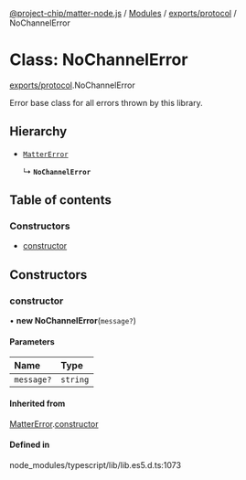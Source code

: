 [@project-chip/matter-node.js](../README.md) / [Modules](../modules.md) / [exports/protocol](../modules/exports_protocol.md) / NoChannelError

# Class: NoChannelError

[exports/protocol](../modules/exports_protocol.md).NoChannelError

Error base class for all errors thrown by this library.

## Hierarchy

- [`MatterError`](exports_common.MatterError.md)

  ↳ **`NoChannelError`**

## Table of contents

### Constructors

- [constructor](exports_protocol.NoChannelError.md#constructor)

## Constructors

### constructor

• **new NoChannelError**(`message?`)

#### Parameters

| Name | Type |
| :------ | :------ |
| `message?` | `string` |

#### Inherited from

[MatterError](exports_common.MatterError.md).[constructor](exports_common.MatterError.md#constructor)

#### Defined in

node_modules/typescript/lib/lib.es5.d.ts:1073
